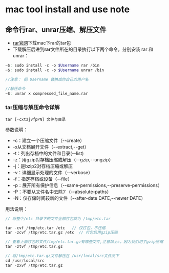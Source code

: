 # mac tool install and use note

## 命令行rar、unrar压缩、解压文件

* [rar官网](http://www.rarlab.com/download.htm)下载mac下rar的tar包
* 下载解压后进到**rar**文件所在的目录执行以下两个命令，分别安装 rar 和 unrar：
```php
~$: sudo install -c -o $Username rar /bin
~$: sudo install -c -o $Username unrar /bin

//注意： 把 Username 替换成你自己的用户名

//解压命令
~$: unrar x compressed_file_name.rar
```

### tar压缩与解压命令详解

```
tar [-cxtzjvfpPN] 文件与目录
```

参数说明：
* -c：建立一个压缩文件（--create）
* -x从文档展开文件（--extract,--get）
* -t：列出存档中的文件和目录(--list)
* -z：用gzip对存档压缩或解压（--gzip,--ungzip）
* -j：是bzip2对存档压缩或解压
* -v：详细显示处理的文件（--verbose）
* -f：指定存档或设备（--file）
* -p：展开所有保护信息（--same-permissions,--preserve-permissions）
* -P：不要从文件名中去除‘/’（--absolute-paths）
* -N：仅存储时间较新的文件（--after-date DATE,--newer DATE）

用法说明：
```php
// 将整个/etc 目录下的文件全部打包成为 /tmp/etc.tar

tar -cvf /tmp/etc.tar /etc   // 仅打包，不压缩
tar -zcvf /tmp/etc.tar.gz /etc  // 打包后用gzip压缩

// 查看上面打包的文件/tmp/etc.tar.gz有哪些文件,注意加上z，因为我们用了gzip压缩
tar -ztvf /tmp/etc.tar.gz

// 将/tmp/etc.tar.gz文件解压在 /usr/local/src文件夹下
cd /usr/local/src
tar -zxvf /tmp/etc.tar.gz
```
